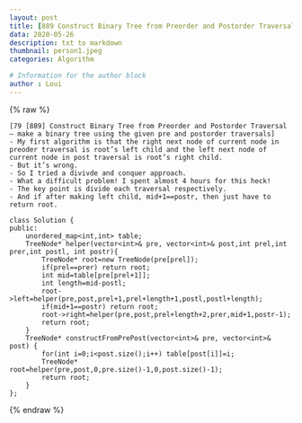 ```yaml
---
layout: post
title: [889 Construct Binary Tree from Preorder and Postorder Traversal]
data: 2020-05-26
description: txt to markdown
thumbnail: person1.jpeg
categories: Algorithm

# Information for the author block
author : Loui
---
```


{% raw %}

	﻿[79 [889] Construct Binary Tree from Preorder and Postorder Traversal – make a binary tree using the given pre and postorder traversals]
	- My first algorithm is that the right next node of current node in preoder traversal is root’s left child and the left next node of current node in post traversal is root’s right child.
	- But it’s wrong.
	- So I tried a divivde and conquer approach.
	- What a difficult problem! I spent almost 4 hours for this heck!
	- The key point is divide each traversal respectively.
	- And if after making left child, mid+1==postr, then just have to return root.
	
	class Solution {
	public:
	    unordered_map<int,int> table;
	    TreeNode* helper(vector<int>& pre, vector<int>& post,int prel,int prer,int postl, int postr){
	        TreeNode* root=new TreeNode(pre[prel]);
	        if(prel==prer) return root;
	        int mid=table[pre[prel+1]];
	        int length=mid-postl;
	        root->left=helper(pre,post,prel+1,prel+length+1,postl,postl+length);
	        if(mid+1==postr) return root;
	        root->right=helper(pre,post,prel+length+2,prer,mid+1,postr-1);
	        return root;
	    }
	    TreeNode* constructFromPrePost(vector<int>& pre, vector<int>& post) {
	        for(int i=0;i<post.size();i++) table[post[i]]=i;
	        TreeNode* root=helper(pre,post,0,pre.size()-1,0,post.size()-1);
	        return root;
	    }
	};
	
{% endraw %}
